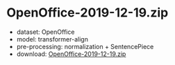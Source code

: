 # OpenOffice-2019-12-19.zip

* dataset: OpenOffice
* model: transformer-align
* pre-processing: normalization + SentencePiece
* download: [OpenOffice-2019-12-19.zip](https://object.pouta.csc.fi/OPUS-MT-models/jp-en/OpenOffice-2019-12-19.zip)
